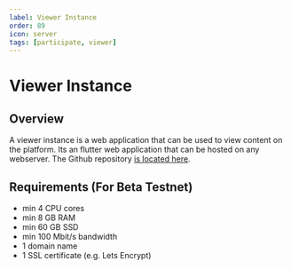 ```yaml
---
label: Viewer Instance
order: 89
icon: server
tags: [participate, viewer]
---
```


# Viewer Instance

## Overview

A viewer instance is a web application that can be used to view content on the platform. Its an flutter web application that can be hosted on any webserver. The Github repository [is located here](https://github.com/cubebased/viewer).

## Requirements (For Beta Testnet)

* min 4 CPU cores
* min 8 GB RAM
* min 60 GB SSD
* min 100 Mbit/s bandwidth
* 1 domain name
* 1 SSL certificate (e.g. Lets Encrypt)